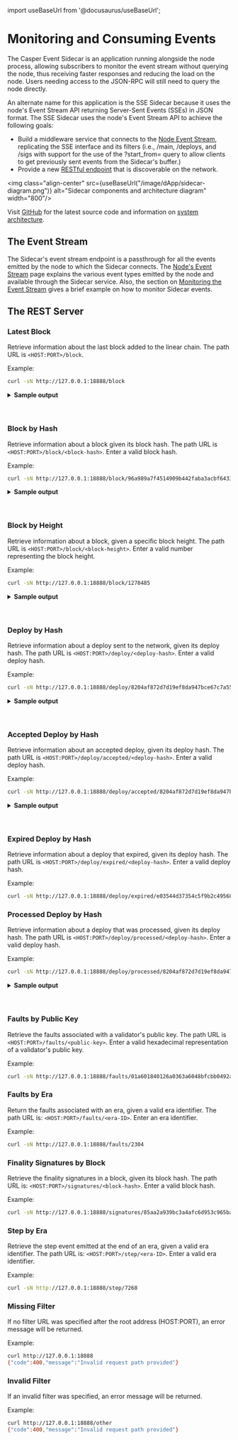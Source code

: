 
import useBaseUrl from '@docusaurus/useBaseUrl';

# Monitoring and Consuming Events

The Casper Event Sidecar is an application running alongside the node process, allowing subscribers to monitor the event stream without querying the node, thus receiving faster responses and reducing the load on the node. Users needing access to the JSON-RPC will still need to query the node directly. 

An alternate name for this application is the SSE Sidecar because it uses the node's Event Stream API returning Server-Sent Events (SSEs) in JSON format. The SSE Sidecar uses the node's Event Stream API to achieve the following goals: 

- Build a middleware service that connects to the [Node Event Stream](/operators/node-events), replicating the SSE interface and its filters (i.e., /main, /deploys, and /sigs with support for the use of the ?start_from= query to allow clients to get previously sent events from the Sidecar's buffer.) 
- Provide a new [RESTful endpoint](#the-rest-server) that is discoverable on the network.

<img class="align-center" src={useBaseUrl("/image/dApp/sidecar-diagram.png")} alt="Sidecar components and architecture diagram" width="800"/>

Visit [GitHub](https://github.com/CasperLabs/event-sidecar/) for the latest source code and information on [system architecture](https://github.com/CasperLabs/event-sidecar/#system-components--architecture).

## The Event Stream

The Sidecar's event stream endpoint is a passthrough for all the events emitted by the node to which the Sidecar connects. The [Node's Event Stream](/operators/node-events) page explains the various event types emitted by the node and available through the Sidecar service. Also, the section on [Monitoring the Event Stream](/operators/event-sidecar/#monitoring-the-event-stream) gives a brief example on how to monitor Sidecar events.

## The REST Server

### Latest Block

Retrieve information about the last block added to the linear chain.
The path URL is `<HOST:PORT>/block`.

Example:

```bash
curl -sN http://127.0.0.1:18888/block
```

<details> 
<summary><b>Sample output</b></summary>

```bash
{"block_hash":"95b0d7b7e94eb79a7d2c79f66e2324474fc8f54536b9e6b447413fa6d00c2581","block":{"hash":"95b0d7b7e94eb79a7d2c79f66e2324474fc8f54536b9e6b447413fa6d00c2581","header":{"parent_hash":"48a99605ed4d1b27f9ddf8a1a0819c576bec57dd7a1b105247e48a5165b4194b","state_root_hash":"8d439b84b62e0a30f8e115047ce31c5ddeb30bd46eba3de9715412c2979be26e","body_hash":"b34c6c6ea69669597578a1912548ef823f627fe667ddcdb6bcd000acd27c7a2f","random_bit":true,"accumulated_seed":"058b14c76832b32e8cd00750e767c60f407fb13b3b0c1e63aea2d6526202924d","era_end":null,"timestamp":"2022-11-20T12:44:22.912Z","era_id":7173,"height":1277846,"protocol_version":"1.4.8"},"body":{"proposer":"0169e1552a97843ff2ef4318e8a028a9f4ed0c16b3d96f6a6eee21e6ca0d4022bc","deploy_hashes":[],"transfer_hashes":["d2193e27d6f269a6f4e0ede0cca805baa861d553df8c9f438cc7af56acf40c2b"]},"proofs":[]}}
```

</details>
<br></br>


### Block by Hash

Retrieve information about a block given its block hash.
The path URL is `<HOST:PORT>/block/<block-hash>`. Enter a valid block hash. 

Example:

```bash
curl -sN http://127.0.0.1:18888/block/96a989a7f4514909b442faba3acbf643378fb7f57f9c9e32013fdfad64e3c8a5
```

<details> 
<summary><b>Sample output</b></summary>

```bash
{"block_hash":"96a989a7f4514909b442faba3acbf643378fb7f57f9c9e32013fdfad64e3c8a5","block":{"hash":"96a989a7f4514909b442faba3acbf643378fb7f57f9c9e32013fdfad64e3c8a5","header":{"parent_hash":"8f29120995ae6942d1a48cc4ac8dc3be5de5886f1fb53140356c907f1a70d7ef","state_root_hash":"c8964dddfe3660f481f750c5acd776fe7e08c1e168a4184707d07da6bac5397c","body_hash":"31984faf50cfb2b96774e388a16407cbf362b66d22e1d55201cc0709fa3e1803","random_bit":false,"accumulated_seed":"5ce60583fc1a8b3da07900b7223636eadd97ea8eef6abec28cdbe4b3326c1d6c","era_end":null,"timestamp":"2022-11-20T18:36:05.504Z","era_id":7175,"height":1278485,"protocol_version":"1.4.8"},"body":{"proposer":"017de9688caedd0718baed968179ddbe0b0532a8ef0a9a1cb9dfabe9b0f6016fa8","deploy_hashes":[],"transfer_hashes":[]},"proofs":[]}}
```
</details>
<br></br>

### Block by Height

Retrieve information about a block, given a specific block height.
The path URL is `<HOST:PORT>/block/<block-height>`. Enter a valid number representing the block height.

Example:

```bash
curl -sN http://127.0.0.1:18888/block/1278485
```

<details> 
<summary><b>Sample output</b></summary>

```bash
{"block_hash":"96a989a7f4514909b442faba3acbf643378fb7f57f9c9e32013fdfad64e3c8a5","block":{"hash":"96a989a7f4514909b442faba3acbf643378fb7f57f9c9e32013fdfad64e3c8a5","header":{"parent_hash":"8f29120995ae6942d1a48cc4ac8dc3be5de5886f1fb53140356c907f1a70d7ef","state_root_hash":"c8964dddfe3660f481f750c5acd776fe7e08c1e168a4184707d07da6bac5397c","body_hash":"31984faf50cfb2b96774e388a16407cbf362b66d22e1d55201cc0709fa3e1803","random_bit":false,"accumulated_seed":"5ce60583fc1a8b3da07900b7223636eadd97ea8eef6abec28cdbe4b3326c1d6c","era_end":null,"timestamp":"2022-11-20T18:36:05.504Z","era_id":7175,"height":1278485,"protocol_version":"1.4.8"},"body":{"proposer":"017de9688caedd0718baed968179ddbe0b0532a8ef0a9a1cb9dfabe9b0f6016fa8","deploy_hashes":[],"transfer_hashes":[]},"proofs":[]}}
```
</details>
<br></br>

### Deploy by Hash

Retrieve information about a deploy sent to the network, given its deploy hash.
The path URL is `<HOST:PORT>/deploy/<deploy-hash>`. Enter a valid deploy hash. 

Example:

```bash
curl -sN http://127.0.0.1:18888/deploy/8204af872d7d19ef8da947bce67c7a55449bc4e2aa12d2756e9ec7472b4854f7
```

<details> 
<summary><b>Sample output</b></summary>

```bash
{"deploy_hash":"8204af872d7d19ef8da947bce67c7a55449bc4e2aa12d2756e9ec7472b4854f7","deploy_accepted":{"hash":"8204af872d7d19ef8da947bce67c7a55449bc4e2aa12d2756e9ec7472b4854f7","header":{"account":"01786c83c59eba29e1f4ae4ee601040970665a816ac5bf856108222b72723f782a","timestamp":"2022-11-20T22:33:59.786Z","ttl":"1h","gas_price":1,"body_hash":"c0c3dedaaac4c962a966376c124cf2225df9c8efce4c2af05c4181be661f41aa","dependencies":[],"chain_name":"casper"},"payment":{"ModuleBytes":{"module_bytes":"","args":[["amount",{"cl_type":"U512","bytes":"0410200395","parsed":"2500010000"}]]}},"session":{"StoredContractByHash":{"hash":"ccb576d6ce6dec84a551e48f0d0b7af89ddba44c7390b690036257a04a3ae9ea","entry_point":"add_bid","args":[["public_key",{"cl_type":"PublicKey","bytes":"01786c83c59eba29e1f4ae4ee601040970665a816ac5bf856108222b72723f782a","parsed":"01786c83c59eba29e1f4ae4ee601040970665a816ac5bf856108222b72723f782a"}],["amount",{"cl_type":"U512","bytes":"05008aa69516","parsed":"97000000000"}],["delegation_rate",{"cl_type":"U8","bytes":"00","parsed":0}]]}},"approvals":[{"signer":"01786c83c59eba29e1f4ae4ee601040970665a816ac5bf856108222b72723f782a","signature":"01a7ff7affdc13fac7436acf1b6d7c2282fff0f9185ebe1ce97f2e510b20d0375ad07eaca46f8d72f342e7b9e50a39c2eaf75da0c63365abfd526bbaffa4d33f02"}]},"deploy_processed":{"deploy_hash":"8204af872d7d19ef8da947bce67c7a55449bc4e2aa12d2756e9ec7472b4854f7","account":"01786c83c59eba29e1f4ae4ee601040970665a816ac5bf856108222b72723f782a","timestamp":"2022-11-20T22:33:59.786Z","ttl":"1h","dependencies":[],"block_hash":"2caea6929fe4bd615f5c7451ecddc607a99d7512c85add4fe816bd4ee88fce63","execution_result":{"Success":{"effect":{"operations":[],"transforms":[{"key":"hash-d2469afeb99130f0be7c9ce230a84149e6d756e306ef8cf5b8a49d5182e41676","transform":"Identity"},{"key":"hash-d63c44078a1931b5dc4b80a7a0ec586164fd0470ce9f8b23f6d93b9e86c5944d","transform":"Identity"},{"key":"hash-7cc1b1db4e08bbfe7bacf8e1ad828a5d9bcccbb33e55d322808c3a88da53213a","transform":"Identity"},{"key":"hash-4475016098705466254edd18d267a9dad43e341d4dafadb507d0fe3cf2d4a74b","transform":"Identity"},{"key":"balance-c182f2fafc6eb59306f971a3d3ad06e4ffa09364ca9de2fc48d123e40da243cd","transform":"Identity"},{"key":"balance-fe327f9815a1d016e1143db85e25a86341883949fd75ac1c1e7408a26c5b62ef","transform":"Identity"},{"key":"balance-c182f2fafc6eb59306f971a3d3ad06e4ffa09364ca9de2fc48d123e40da243cd","transform":{"WriteCLValue":{"cl_type":"U512","bytes":"05f0c773b316","parsed":"97499990000"}}},{"key":"balance-fe327f9815a1d016e1143db85e25a86341883949fd75ac1c1e7408a26c5b62ef","transform":{"AddUInt512":"2500010000"}},{"key":"hash-ccb576d6ce6dec84a551e48f0d0b7af89ddba44c7390b690036257a04a3ae9ea","transform":"Identity"},{"key":"hash-86f2d45f024d7bb7fb5266b2390d7c253b588a0a16ebd946a60cb4314600af74","transform":"Identity"},{"key":"hash-7cc1b1db4e08bbfe7bacf8e1ad828a5d9bcccbb33e55d322808c3a88da53213a","transform":"Identity"},{"key":"hash-4475016098705466254edd18d267a9dad43e341d4dafadb507d0fe3cf2d4a74b","transform":"Identity"},{"key":"uref-3d52e976454512999aee042c3c298474a9d3fa98db80879052465c8a4c57c915-000","transform":{"WriteCLValue":{"cl_type":"Unit","bytes":"","parsed":null}}},{"key":"balance-3d52e976454512999aee042c3c298474a9d3fa98db80879052465c8a4c57c915","transform":{"WriteCLValue":{"cl_type":"U512","bytes":"00","parsed":"0"}}},{"key":"hash-7cc1b1db4e08bbfe7bacf8e1ad828a5d9bcccbb33e55d322808c3a88da53213a","transform":"Identity"},{"key":"hash-4475016098705466254edd18d267a9dad43e341d4dafadb507d0fe3cf2d4a74b","transform":"Identity"},{"key":"balance-c182f2fafc6eb59306f971a3d3ad06e4ffa09364ca9de2fc48d123e40da243cd","transform":"Identity"},{"key":"balance-3d52e976454512999aee042c3c298474a9d3fa98db80879052465c8a4c57c915","transform":"Identity"},{"key":"balance-c182f2fafc6eb59306f971a3d3ad06e4ffa09364ca9de2fc48d123e40da243cd","transform":{"WriteCLValue":{"cl_type":"U512","bytes":"04f03dcd1d","parsed":"499990000"}}},{"key":"balance-3d52e976454512999aee042c3c298474a9d3fa98db80879052465c8a4c57c915","transform":{"AddUInt512":"97000000000"}},{"key":"transfer-1e75292a29d210326d8845082b302037300eac92c7d2612790ca3ab1a62e570d","transform":{"WriteTransfer":{"deploy_hash":"8204af872d7d19ef8da947bce67c7a55449bc4e2aa12d2756e9ec7472b4854f7","from":"account-hash-eb1dd0668899cf6b35cf99f5d4a7d3ea05acf352f75d14075982e0aebc099776","to":"account-hash-6174cf2e6f8fed1715c9a3bace9c50bfe572eecb763b0ed3f644532616452008","source":"uref-c182f2fafc6eb59306f971a3d3ad06e4ffa09364ca9de2fc48d123e40da243cd-007","target":"uref-3d52e976454512999aee042c3c298474a9d3fa98db80879052465c8a4c57c915-007","amount":"97000000000","gas":"0","id":null}}},{"key":"bid-eb1dd0668899cf6b35cf99f5d4a7d3ea05acf352f75d14075982e0aebc099776","transform":{"WriteBid":{"validator_public_key":"01786c83c59eba29e1f4ae4ee601040970665a816ac5bf856108222b72723f782a","bonding_purse":"uref-3d52e976454512999aee042c3c298474a9d3fa98db80879052465c8a4c57c915-007","staked_amount":"97000000000","delegation_rate":0,"vesting_schedule":null,"delegators":{},"inactive":false}}},{"key":"deploy-8204af872d7d19ef8da947bce67c7a55449bc4e2aa12d2756e9ec7472b4854f7","transform":{"WriteDeployInfo":{"deploy_hash":"8204af872d7d19ef8da947bce67c7a55449bc4e2aa12d2756e9ec7472b4854f7","transfers":["transfer-1e75292a29d210326d8845082b302037300eac92c7d2612790ca3ab1a62e570d"],"from":"account-hash-eb1dd0668899cf6b35cf99f5d4a7d3ea05acf352f75d14075982e0aebc099776","source":"uref-c182f2fafc6eb59306f971a3d3ad06e4ffa09364ca9de2fc48d123e40da243cd-007","gas":"2500000000"}}},{"key":"hash-d2469afeb99130f0be7c9ce230a84149e6d756e306ef8cf5b8a49d5182e41676","transform":"Identity"},{"key":"hash-d63c44078a1931b5dc4b80a7a0ec586164fd0470ce9f8b23f6d93b9e86c5944d","transform":"Identity"},{"key":"balance-fe327f9815a1d016e1143db85e25a86341883949fd75ac1c1e7408a26c5b62ef","transform":"Identity"},{"key":"hash-d2469afeb99130f0be7c9ce230a84149e6d756e306ef8cf5b8a49d5182e41676","transform":"Identity"},{"key":"hash-7cc1b1db4e08bbfe7bacf8e1ad828a5d9bcccbb33e55d322808c3a88da53213a","transform":"Identity"},{"key":"hash-4475016098705466254edd18d267a9dad43e341d4dafadb507d0fe3cf2d4a74b","transform":"Identity"},{"key":"balance-fe327f9815a1d016e1143db85e25a86341883949fd75ac1c1e7408a26c5b62ef","transform":"Identity"},{"key":"balance-8c2ffb7e82c5a323a4e50f6eea9a080feb89c71bb2db001bde7449e13328c0dc","transform":"Identity"},{"key":"balance-fe327f9815a1d016e1143db85e25a86341883949fd75ac1c1e7408a26c5b62ef","transform":{"WriteCLValue":{"cl_type":"U512","bytes":"00","parsed":"0"}}},{"key":"balance-8c2ffb7e82c5a323a4e50f6eea9a080feb89c71bb2db001bde7449e13328c0dc","transform":{"AddUInt512":"2500010000"}}]},"transfers":["transfer-1e75292a29d210326d8845082b302037300eac92c7d2612790ca3ab1a62e570d"],"cost":"2500000000"}}},"deploy_expired":false}
```
</details>
<br></br>

### Accepted Deploy by Hash

Retrieve information about an accepted deploy, given its deploy hash.
The path URL is `<HOST:PORT>/deploy/accepted/<deploy-hash>`. Enter a valid deploy hash.

Example:

```bash
curl -sN http://127.0.0.1:18888/deploy/accepted/8204af872d7d19ef8da947bce67c7a55449bc4e2aa12d2756e9ec7472b4854f7
```

<details> 
<summary><b>Sample output</b></summary>

```bash
{"hash":"8204af872d7d19ef8da947bce67c7a55449bc4e2aa12d2756e9ec7472b4854f7","header":{"account":"01786c83c59eba29e1f4ae4ee601040970665a816ac5bf856108222b72723f782a","timestamp":"2022-11-20T22:33:59.786Z","ttl":"1h","gas_price":1,"body_hash":"c0c3dedaaac4c962a966376c124cf2225df9c8efce4c2af05c4181be661f41aa","dependencies":[],"chain_name":"casper"},"payment":{"ModuleBytes":{"module_bytes":"","args":[["amount",{"cl_type":"U512","bytes":"0410200395","parsed":"2500010000"}]]}},"session":{"StoredContractByHash":{"hash":"ccb576d6ce6dec84a551e48f0d0b7af89ddba44c7390b690036257a04a3ae9ea","entry_point":"add_bid","args":[["public_key",{"cl_type":"PublicKey","bytes":"01786c83c59eba29e1f4ae4ee601040970665a816ac5bf856108222b72723f782a","parsed":"01786c83c59eba29e1f4ae4ee601040970665a816ac5bf856108222b72723f782a"}],["amount",{"cl_type":"U512","bytes":"05008aa69516","parsed":"97000000000"}],["delegation_rate",{"cl_type":"U8","bytes":"00","parsed":0}]]}},"approvals":[{"signer":"01786c83c59eba29e1f4ae4ee601040970665a816ac5bf856108222b72723f782a","signature":"01a7ff7affdc13fac7436acf1b6d7c2282fff0f9185ebe1ce97f2e510b20d0375ad07eaca46f8d72f342e7b9e50a39c2eaf75da0c63365abfd526bbaffa4d33f02"}]}
```
</details>
<br></br>


### Expired Deploy by Hash

Retrieve information about a deploy that expired, given its deploy hash.
The path URL is `<HOST:PORT>/deploy/expired/<deploy-hash>`. Enter a valid deploy hash.

Example:

```bash
curl -sN http://127.0.0.1:18888/deploy/expired/e03544d37354c5f9b2c4956826d32f8e44198f94fb6752e87f422fe3071ab58a
```

### Processed Deploy by Hash

Retrieve information about a deploy that was processed, given its deploy hash.
The path URL is `<HOST:PORT>/deploy/processed/<deploy-hash>`. Enter a valid deploy hash.

Example:

```bash
curl -sN http://127.0.0.1:18888/deploy/processed/8204af872d7d19ef8da947bce67c7a55449bc4e2aa12d2756e9ec7472b4854f7
```

<details> 
<summary><b>Sample output</b></summary>

```bash
{"deploy_hash":"8204af872d7d19ef8da947bce67c7a55449bc4e2aa12d2756e9ec7472b4854f7","account":"01786c83c59eba29e1f4ae4ee601040970665a816ac5bf856108222b72723f782a","timestamp":"2022-11-20T22:33:59.786Z","ttl":"1h","dependencies":[],"block_hash":"2caea6929fe4bd615f5c7451ecddc607a99d7512c85add4fe816bd4ee88fce63","execution_result":{"Success":{"effect":{"operations":[],"transforms":[{"key":"hash-d2469afeb99130f0be7c9ce230a84149e6d756e306ef8cf5b8a49d5182e41676","transform":"Identity"},{"key":"hash-d63c44078a1931b5dc4b80a7a0ec586164fd0470ce9f8b23f6d93b9e86c5944d","transform":"Identity"},{"key":"hash-7cc1b1db4e08bbfe7bacf8e1ad828a5d9bcccbb33e55d322808c3a88da53213a","transform":"Identity"},{"key":"hash-4475016098705466254edd18d267a9dad43e341d4dafadb507d0fe3cf2d4a74b","transform":"Identity"},{"key":"balance-c182f2fafc6eb59306f971a3d3ad06e4ffa09364ca9de2fc48d123e40da243cd","transform":"Identity"},{"key":"balance-fe327f9815a1d016e1143db85e25a86341883949fd75ac1c1e7408a26c5b62ef","transform":"Identity"},{"key":"balance-c182f2fafc6eb59306f971a3d3ad06e4ffa09364ca9de2fc48d123e40da243cd","transform":{"WriteCLValue":{"cl_type":"U512","bytes":"05f0c773b316","parsed":"97499990000"}}},{"key":"balance-fe327f9815a1d016e1143db85e25a86341883949fd75ac1c1e7408a26c5b62ef","transform":{"AddUInt512":"2500010000"}},{"key":"hash-ccb576d6ce6dec84a551e48f0d0b7af89ddba44c7390b690036257a04a3ae9ea","transform":"Identity"},{"key":"hash-86f2d45f024d7bb7fb5266b2390d7c253b588a0a16ebd946a60cb4314600af74","transform":"Identity"},{"key":"hash-7cc1b1db4e08bbfe7bacf8e1ad828a5d9bcccbb33e55d322808c3a88da53213a","transform":"Identity"},{"key":"hash-4475016098705466254edd18d267a9dad43e341d4dafadb507d0fe3cf2d4a74b","transform":"Identity"},{"key":"uref-3d52e976454512999aee042c3c298474a9d3fa98db80879052465c8a4c57c915-000","transform":{"WriteCLValue":{"cl_type":"Unit","bytes":"","parsed":null}}},{"key":"balance-3d52e976454512999aee042c3c298474a9d3fa98db80879052465c8a4c57c915","transform":{"WriteCLValue":{"cl_type":"U512","bytes":"00","parsed":"0"}}},{"key":"hash-7cc1b1db4e08bbfe7bacf8e1ad828a5d9bcccbb33e55d322808c3a88da53213a","transform":"Identity"},{"key":"hash-4475016098705466254edd18d267a9dad43e341d4dafadb507d0fe3cf2d4a74b","transform":"Identity"},{"key":"balance-c182f2fafc6eb59306f971a3d3ad06e4ffa09364ca9de2fc48d123e40da243cd","transform":"Identity"},{"key":"balance-3d52e976454512999aee042c3c298474a9d3fa98db80879052465c8a4c57c915","transform":"Identity"},{"key":"balance-c182f2fafc6eb59306f971a3d3ad06e4ffa09364ca9de2fc48d123e40da243cd","transform":{"WriteCLValue":{"cl_type":"U512","bytes":"04f03dcd1d","parsed":"499990000"}}},{"key":"balance-3d52e976454512999aee042c3c298474a9d3fa98db80879052465c8a4c57c915","transform":{"AddUInt512":"97000000000"}},{"key":"transfer-1e75292a29d210326d8845082b302037300eac92c7d2612790ca3ab1a62e570d","transform":{"WriteTransfer":{"deploy_hash":"8204af872d7d19ef8da947bce67c7a55449bc4e2aa12d2756e9ec7472b4854f7","from":"account-hash-eb1dd0668899cf6b35cf99f5d4a7d3ea05acf352f75d14075982e0aebc099776","to":"account-hash-6174cf2e6f8fed1715c9a3bace9c50bfe572eecb763b0ed3f644532616452008","source":"uref-c182f2fafc6eb59306f971a3d3ad06e4ffa09364ca9de2fc48d123e40da243cd-007","target":"uref-3d52e976454512999aee042c3c298474a9d3fa98db80879052465c8a4c57c915-007","amount":"97000000000","gas":"0","id":null}}},{"key":"bid-eb1dd0668899cf6b35cf99f5d4a7d3ea05acf352f75d14075982e0aebc099776","transform":{"WriteBid":{"validator_public_key":"01786c83c59eba29e1f4ae4ee601040970665a816ac5bf856108222b72723f782a","bonding_purse":"uref-3d52e976454512999aee042c3c298474a9d3fa98db80879052465c8a4c57c915-007","staked_amount":"97000000000","delegation_rate":0,"vesting_schedule":null,"delegators":{},"inactive":false}}},{"key":"deploy-8204af872d7d19ef8da947bce67c7a55449bc4e2aa12d2756e9ec7472b4854f7","transform":{"WriteDeployInfo":{"deploy_hash":"8204af872d7d19ef8da947bce67c7a55449bc4e2aa12d2756e9ec7472b4854f7","transfers":["transfer-1e75292a29d210326d8845082b302037300eac92c7d2612790ca3ab1a62e570d"],"from":"account-hash-eb1dd0668899cf6b35cf99f5d4a7d3ea05acf352f75d14075982e0aebc099776","source":"uref-c182f2fafc6eb59306f971a3d3ad06e4ffa09364ca9de2fc48d123e40da243cd-007","gas":"2500000000"}}},{"key":"hash-d2469afeb99130f0be7c9ce230a84149e6d756e306ef8cf5b8a49d5182e41676","transform":"Identity"},{"key":"hash-d63c44078a1931b5dc4b80a7a0ec586164fd0470ce9f8b23f6d93b9e86c5944d","transform":"Identity"},{"key":"balance-fe327f9815a1d016e1143db85e25a86341883949fd75ac1c1e7408a26c5b62ef","transform":"Identity"},{"key":"hash-d2469afeb99130f0be7c9ce230a84149e6d756e306ef8cf5b8a49d5182e41676","transform":"Identity"},{"key":"hash-7cc1b1db4e08bbfe7bacf8e1ad828a5d9bcccbb33e55d322808c3a88da53213a","transform":"Identity"},{"key":"hash-4475016098705466254edd18d267a9dad43e341d4dafadb507d0fe3cf2d4a74b","transform":"Identity"},{"key":"balance-fe327f9815a1d016e1143db85e25a86341883949fd75ac1c1e7408a26c5b62ef","transform":"Identity"},{"key":"balance-8c2ffb7e82c5a323a4e50f6eea9a080feb89c71bb2db001bde7449e13328c0dc","transform":"Identity"},{"key":"balance-fe327f9815a1d016e1143db85e25a86341883949fd75ac1c1e7408a26c5b62ef","transform":{"WriteCLValue":{"cl_type":"U512","bytes":"00","parsed":"0"}}},{"key":"balance-8c2ffb7e82c5a323a4e50f6eea9a080feb89c71bb2db001bde7449e13328c0dc","transform":{"AddUInt512":"2500010000"}}]},"transfers":["transfer-1e75292a29d210326d8845082b302037300eac92c7d2612790ca3ab1a62e570d"],"cost":"2500000000"}}}
```

</details>
<br></br>

### Faults by Public Key

Retrieve the faults associated with a validator's public key.
The path URL is `<HOST:PORT>/faults/<public-key>`. Enter a valid hexadecimal representation of a validator's public key.

Example:

```bash
curl -sN http://127.0.0.1:18888/faults/01a601840126a0363a6048bfcbb0492ab5a313a1a19dc4c695650d8f3b51302703
```

### Faults by Era

Return the faults associated with an era, given a valid era identifier.
The path URL is: `<HOST:PORT>/faults/<era-ID>`. Enter an era identifier.

Example:

```bash
curl -sN http://127.0.0.1:18888/faults/2304
```

### Finality Signatures by Block

Retrieve the finality signatures in a block, given its block hash. 
The path URL is: `<HOST:PORT>/signatures/<block-hash>`. Enter a valid block hash.

Example:

```bash
curl -sN http://127.0.0.1:18888/signatures/85aa2a939bc3a4afc6d953c965bab333bb5e53185b96bb07b52c295164046da2
```

### Step by Era

Retrieve the step event emitted at the end of an era, given a valid era identifier.
The path URL is: `<HOST:PORT>/step/<era-ID>`. Enter a valid era identifier.

Example:

```bash
curl -sN http://127.0.0.1:18888/step/7268
```

### Missing Filter

If no filter URL was specified after the root address (HOST:PORT), an error message will be returned.

Example:

```bash
curl http://127.0.0.1:18888
{"code":400,"message":"Invalid request path provided"}
```

### Invalid Filter

If an invalid filter was specified, an error message will be returned.

Example:

```bash
curl http://127.0.0.1:18888/other
{"code":400,"message":"Invalid request path provided"}
```


